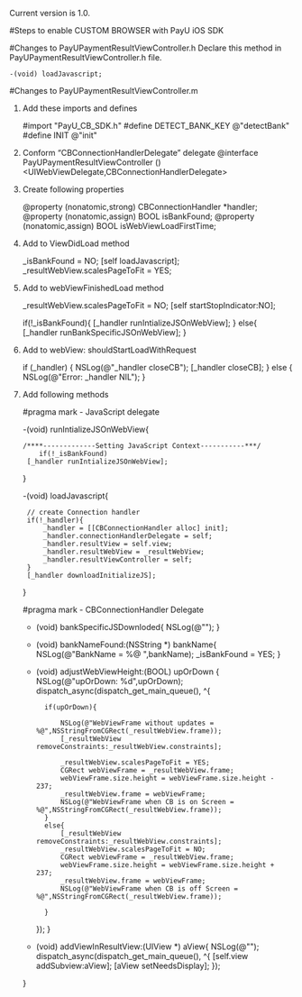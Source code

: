 Current version is 1.0.

#Steps to enable CUSTOM BROWSER with PayU iOS SDK

#Changes to PayUPaymentResultViewController.h
Declare this method in PayUPaymentResultViewController.h file.

    -(void) loadJavascript;

#Changes to PayUPaymentResultViewController.m
1) Add these imports and defines

	#import "PayU_CB_SDK.h"
	#define DETECT_BANK_KEY @"detectBank"
	#define INIT  @"init"

2) Conform “CBConnectionHandlerDelegate”  delegate
    @interface PayUPaymentResultViewController () <UIWebViewDelegate,CBConnectionHandlerDelegate>

3) Create following properties

    @property (nonatomic,strong) CBConnectionHandler *handler;
    @property (nonatomic,assign) BOOL isBankFound;
    @property (nonatomic,assign) BOOL isWebViewLoadFirstTime;

4) Add to ViewDidLoad method

    _isBankFound = NO;
    [self loadJavascript];
    _resultWebView.scalesPageToFit = YES;

5) Add to webViewFinishedLoad method
    
    _resultWebView.scalesPageToFit = NO;
    [self startStopIndicator:NO];
    
    if(!_isBankFound){
        [_handler runIntializeJSOnWebView];
    }
    else{
        [_handler runBankSpecificJSOnWebView];
    }

6) Add to webView: shouldStartLoadWithRequest
    
    if (_handler) {
            NSLog(@"_handler closeCB");
            [_handler closeCB];
        } else {
            NSLog(@"Error: _handler NIL");
        }

7) Add following methods

    #pragma mark - JavaScript delegate
    
    -(void) runIntializeJSOnWebView{
     
       /****-------------Setting JavaScript Context-----------***/
           if(!_isBankFound)
        [_handler runIntializeJSOnWebView];   
    }
    
    -(void) loadJavascript{
        
        // create Connection handler
        if(!_handler){
            _handler = [[CBConnectionHandler alloc] init];
            _handler.connectionHandlerDelegate = self;
            _handler.resultView = self.view;
            _handler.resultWebView = _resultWebView;
            _handler.resultViewController = self;
        }
        [_handler downloadInitializeJS];
    }
    
    #pragma mark - CBConnectionHandler Delegate
    
    - (void) bankSpecificJSDownloded{
        NSLog(@"");
    }
    
    - (void) bankNameFound:(NSString *) bankName{
        NSLog(@"BankName = %@ ",bankName);
        _isBankFound = YES;
    }
    
    - (void) adjustWebViewHeight:(BOOL) upOrDown
    {
        NSLog(@"upOrDown: %d",upOrDown);
        dispatch_async(dispatch_get_main_queue(), ^{
            
            if(upOrDown){
                
                NSLog(@"WebViewFrame without updates = %@",NSStringFromCGRect(_resultWebView.frame));
                [_resultWebView removeConstraints:_resultWebView.constraints];
    
                _resultWebView.scalesPageToFit = YES;
                CGRect webViewFrame = _resultWebView.frame;
                webViewFrame.size.height = webViewFrame.size.height - 237;
                _resultWebView.frame = webViewFrame;
                NSLog(@"WebViewFrame when CB is on Screen = %@",NSStringFromCGRect(_resultWebView.frame));
            }
            else{
                [_resultWebView removeConstraints:_resultWebView.constraints];
                _resultWebView.scalesPageToFit = NO;
                CGRect webViewFrame = _resultWebView.frame;
                webViewFrame.size.height = webViewFrame.size.height + 237;
                _resultWebView.frame = webViewFrame;
                NSLog(@"WebViewFrame when CB is off Screen = %@",NSStringFromCGRect(_resultWebView.frame));
    
            }
        });
    }
    
    - (void) addViewInResultView:(UIView *) aView{
        NSLog(@"");
        dispatch_async(dispatch_get_main_queue(), ^{
            [self.view addSubview:aView];
            [aView setNeedsDisplay];
        });
    
    }
